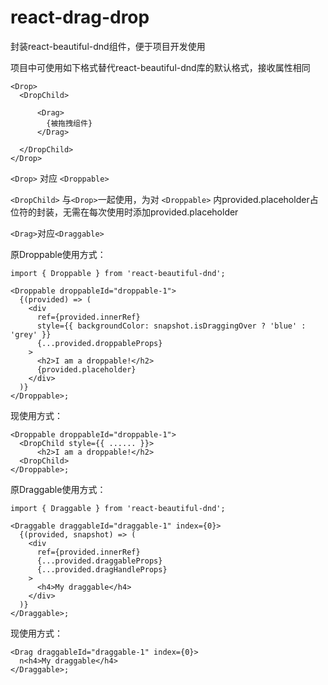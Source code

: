 # react-drag-drop
封装react-beautiful-dnd组件，便于项目开发使用

项目中可使用如下格式替代react-beautiful-dnd库的默认格式，接收属性相同

	<Drop>
      <DropChild>
 
          <Drag>
            {被拖拽组件}
          </Drag>
          
      </DropChild>
    </Drop>
    
    

```<Drop>``` 对应 ```<Droppable>```

```<DropChild>``` 与```<Drop>```一起使用，为对 ```<Droppable>``` 内provided.placeholder占位符的封装，无需在每次使用时添加provided.placeholder

```<Drag>```对应```<Draggable>```


原Droppable使用方式：
```
import { Droppable } from 'react-beautiful-dnd';

<Droppable droppableId="droppable-1">
  {(provided) => (
    <div
      ref={provided.innerRef}
      style={{ backgroundColor: snapshot.isDraggingOver ? 'blue' : 'grey' }}
      {...provided.droppableProps}
    >
      <h2>I am a droppable!</h2>
      {provided.placeholder}
    </div>
  )}
</Droppable>;
```
现使用方式：
```
<Droppable droppableId="droppable-1">
  <DropChild style={{ ...... }}>
      <h2>I am a droppable!</h2>
  <DropChild>
</Droppable>;
```

原Draggable使用方式：
```
import { Draggable } from 'react-beautiful-dnd';

<Draggable draggableId="draggable-1" index={0}>
  {(provided, snapshot) => (
    <div
      ref={provided.innerRef}
      {...provided.draggableProps}
      {...provided.dragHandleProps}
    >
      <h4>My draggable</h4>
    </div>
  )}
</Draggable>;
```
现使用方式：
```
<Drag draggableId="draggable-1" index={0}>
  n<h4>My draggable</h4>
</Draggable>;
```
